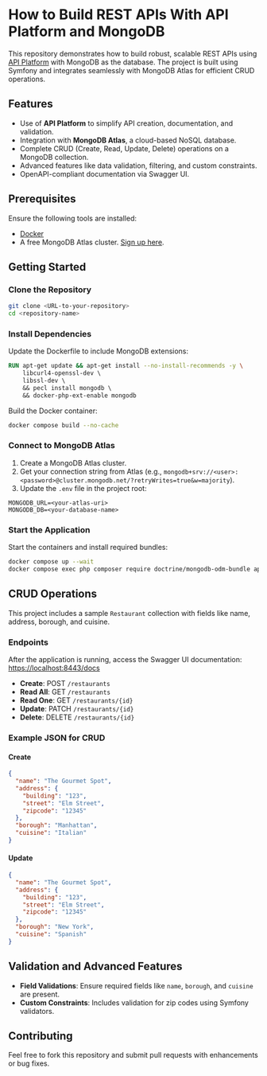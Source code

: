 # How to Build REST APIs With API Platform and MongoDB  

This repository demonstrates how to build robust, scalable REST APIs using [API Platform](https://api-platform.com/) with MongoDB as the database. The project is built using Symfony and integrates seamlessly with MongoDB Atlas for efficient CRUD operations.  

## Features  
- Use of **API Platform** to simplify API creation, documentation, and validation.  
- Integration with **MongoDB Atlas**, a cloud-based NoSQL database.  
- Complete CRUD (Create, Read, Update, Delete) operations on a MongoDB collection.  
- Advanced features like data validation, filtering, and custom constraints.  
- OpenAPI-compliant documentation via Swagger UI.  

## Prerequisites  
Ensure the following tools are installed:  
- [Docker](https://www.docker.com/products/docker-desktop/)  
- A free MongoDB Atlas cluster. [Sign up here](https://www.mongodb.com/cloud/atlas).  

## Getting Started  

### Clone the Repository  
```bash  
git clone <URL-to-your-repository>  
cd <repository-name>  
```  

### Install Dependencies  
Update the Dockerfile to include MongoDB extensions:  
```Dockerfile  
RUN apt-get update && apt-get install --no-install-recommends -y \  
	libcurl4-openssl-dev \  
    libssl-dev \  
    && pecl install mongodb \  
    && docker-php-ext-enable mongodb  
```  

Build the Docker container:  
```bash  
docker compose build --no-cache  
```  

### Connect to MongoDB Atlas  
1. Create a MongoDB Atlas cluster.  
2. Get your connection string from Atlas (e.g., `mongodb+srv://<user>:<password>@cluster.mongodb.net/?retryWrites=true&w=majority`).  
3. Update the `.env` file in the project root:  
```env  
MONGODB_URL=<your-atlas-uri>  
MONGODB_DB=<your-database-name>  
```  

### Start the Application  
Start the containers and install required bundles:  
```bash  
docker compose up --wait  
docker compose exec php composer require doctrine/mongodb-odm-bundle api-platform/doctrine-odm  
```  

## CRUD Operations  
This project includes a sample `Restaurant` collection with fields like name, address, borough, and cuisine.  

### Endpoints  
After the application is running, access the Swagger UI documentation:  
[https://localhost:8443/docs](https://localhost:8443/docs)  

- **Create**: POST `/restaurants`  
- **Read All**: GET `/restaurants`  
- **Read One**: GET `/restaurants/{id}`  
- **Update**: PATCH `/restaurants/{id}`  
- **Delete**: DELETE `/restaurants/{id}`  

### Example JSON for CRUD  
#### Create  
```json  
{  
  "name": "The Gourmet Spot",  
  "address": {  
    "building": "123",  
    "street": "Elm Street",  
    "zipcode": "12345"  
  },  
  "borough": "Manhattan",  
  "cuisine": "Italian"  
}  
```  

#### Update  
```json  
{  
  "name": "The Gourmet Spot",  
  "address": {  
    "building": "123",  
    "street": "Elm Street",  
    "zipcode": "12345"  
  },  
  "borough": "New York",  
  "cuisine": "Spanish"  
}  
```  

## Validation and Advanced Features  
- **Field Validations**: Ensure required fields like `name`, `borough`, and `cuisine` are present.  
- **Custom Constraints**: Includes validation for zip codes using Symfony validators.  

## Contributing  
Feel free to fork this repository and submit pull requests with enhancements or bug fixes.    
